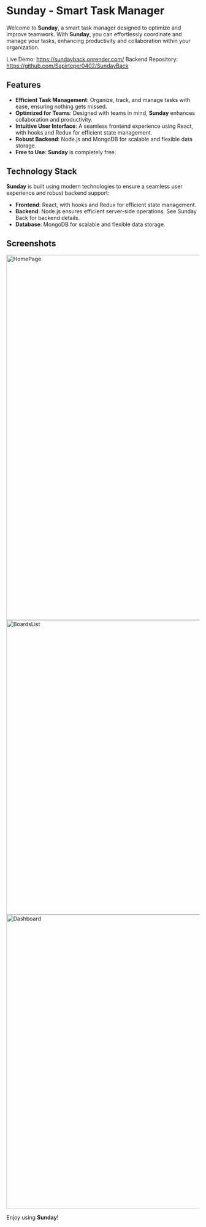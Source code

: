 # Sunday - Smart Task Manager

Welcome to **Sunday**, a smart task manager designed to optimize and improve teamwork. With **Sunday**, you can effortlessly coordinate and manage your tasks, enhancing productivity and collaboration within your organization.

Live Demo: https://sundayback.onrender.com/
Backend Repository: https://github.com/Sapirteper0402/SundayBack

## Features

- **Efficient Task Management**: Organize, track, and manage tasks with ease, ensuring nothing gets missed.
- **Optimized for Teams**: Designed with teams in mind, **Sunday** enhances collaboration and productivity.
- **Intuitive User Interface**: A seamless frontend experience using React, with hooks and Redux for efficient state management.
- **Robust Backend**: Node.js and MongoDB for scalable and flexible data storage.
- **Free to Use**: **Sunday** is completely free.

## Technology Stack

**Sunday** is built using modern technologies to ensure a seamless user experience and robust backend support:

- **Frontend**: React, with hooks and Redux for efficient state management.
- **Backend**: Node.js ensures efficient server-side operations. See Sunday Back for backend details.
- **Database**: MongoDB for scalable and flexible data storage.

## Screenshots

<img width="951" alt="HomePage" src="https://github.com/Sapirteper0402/SundayFront/assets/64551262/70d38349-831a-48dc-bb2b-77702284df2b">

<img width="767" alt="BoardsList" src="https://github.com/Sapirteper0402/SundayFront/assets/64551262/1daf73b8-29aa-415e-b8d2-726e91da9553">

<img width="766" alt="Dashboard" src="https://github.com/Sapirteper0402/SundayFront/assets/64551262/bc648bb6-2ffa-40db-a6d4-a090aca4bca8">


Enjoy using **Sunday**!
